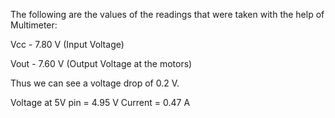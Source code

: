 The following are the values of the readings that were taken with the help of Multimeter:

Vcc - 7.80 V (Input Voltage)

Vout - 7.60 V (Output Voltage at the motors)

Thus we can see a voltage drop of 0.2 V.


Voltage at 5V pin = 4.95 V
Current = 0.47 A

